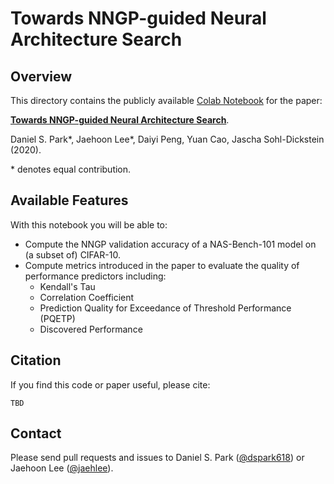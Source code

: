 # Towards NNGP-guided Neural Architecture Search

## Overview
This directory contains the publicly available [Colab Notebook](https://colab.research.google.com/github/google-research/google-research/blob/master/NNGP_on_NASBench101.ipynb) for the paper:

[**Towards NNGP-guided Neural Architecture Search**](
https://arxiv.org/abs/2010.xxxxx).

Daniel S. Park*, Jaehoon Lee*, Daiyi Peng, Yuan Cao, Jascha Sohl-Dickstein (2020).

\* denotes equal contribution.

## Available Features

With this notebook you will be able to:

* Compute the NNGP validation accuracy of a NAS-Bench-101 model on (a subset of) CIFAR-10.
* Compute metrics introduced in the paper to evaluate the quality of performance predictors including:
  * Kendall's Tau
  * Correlation Coefficient
  * Prediction Quality for Exceedance of Threshold Performance (PQETP)
  * Discovered Performance

## Citation

If you find this code or paper useful, please cite:

```
TBD
```

## Contact

Please send pull requests and issues to Daniel S. Park
([@dspark618](https://github.com/dspark618)) or Jaehoon Lee
([@jaehlee](https://github.com/jaehlee)).
